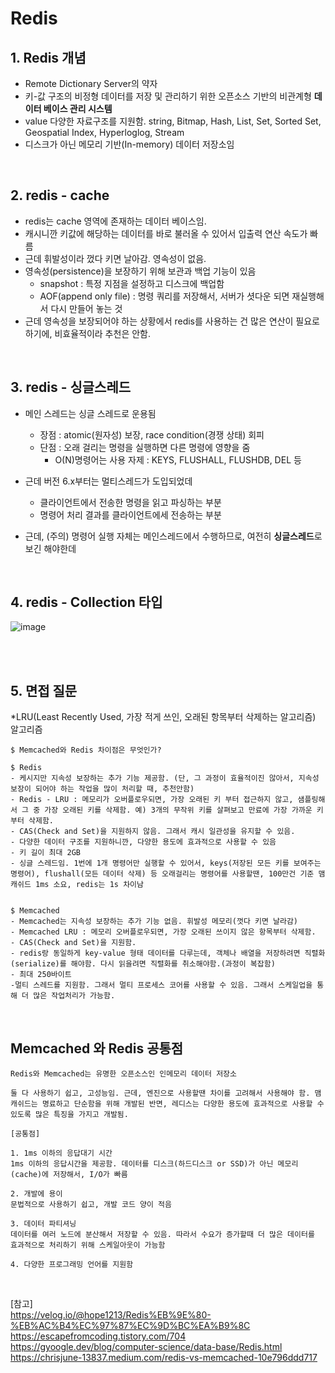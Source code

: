 # Redis
## 1. Redis 개념
- Remote Dictionary Server의 약자
- 키-값 구조의 비정형 데이터를 저장 및 관리하기 위한 오픈소스 기반의 비관계형 **데이터 베이스 관리 시스템**
- value 다양한 자료구조를 지원함. string, Bitmap, Hash, List, Set, Sorted Set, Geospatial Index, Hyperloglog, Stream
- 디스크가 아닌 메모리 기반(In-memory) 데이터 저장소임


<br>


## 2. redis - cache
- redis는 cache 영역에 존재하는 데이터 베이스임.
- 캐시니깐 키값에 해당하는 데이터를 바로 불러올 수 있어서 입출력 연산 속도가 빠름
- 근데 휘발성이라 껐다 키면 날아감. 영속성이 없음.
- 영속성(persistence)을 보장하기 위해 보관과 백업 기능이 있음
    - snapshot : 특정 지점을 설정하고 디스크에 백업함
    - AOF(append only file) : 명령 쿼리를 저장해서, 서버가 셧다운 되면 재실행해서 다시 만들어 놓는 것
- 근데 영속성을 보장되어야 하는 상황에서 redis를 사용하는 건 많은 연산이 필요로하기에, 비효율적이라 추천은 안함.

<br>

## 3. redis - 싱글스레드
- 메인 스레드는 싱글 스레드로 운용됨
  - 장점 : atomic(원자성) 보장, race condition(경쟁 상태) 회피
  - 단점 : 오래 걸리는 명령을 실행하면 다른 명령에 영향을 줌
    - O(N)명령어는 사용 자제 : KEYS, FLUSHALL, FLUSHDB, DEL 등

- 근데 버전 6.x부터는 멀티스레드가 도입되었데
  - 클라이언트에서 전송한 명령을 읽고 파싱하는 부분
  - 명령어 처리 결과를 클라이언트에세 전송하는 부분
- 근데, (주의) 명령어 실행 자체는 메인스레드에서 수행하므로, 여전히 **싱글스레드**로 보긴 해야한데

<br>

## 4. redis - Collection 타입
![image](https://github.com/jiyeonnnny/Computer-Science/assets/139419091/be27c57d-9fc3-4367-8018-d7131eed0db2)
  

<br>
<br>

## 5. 면접 질문    
*LRU(Least Recently Used, 가장 적게 쓰인, 오래된 항목부터 삭제하는 알고리즘) 알고리즘    
```
$ Memcached와 Redis 차이점은 무엇인가?

$ Redis
- 케시지만 지속성 보장하는 추가 기능 제공함. (단, 그 과정이 효율적이진 않아서, 지속성 보장이 되어야 하는 작업을 많이 처리할 때, 추천안함)
- Redis - LRU : 메모리가 오버플로우되면, 가장 오래된 키 부터 접근하지 않고, 샘플링해서 그 중 가장 오래된 키를 삭제함. 예) 3개의 무작위 키를 살펴보고 만료에 가장 가까운 키부터 삭제함.
- CAS(Check and Set)을 지원하지 않음. 그래서 캐시 일관성을 유지할 수 있음.
- 다양한 데이터 구조를 지원하니깐, 다양한 용도에 효과적으로 사용할 수 있음
- 키 길이 최대 2GB
- 싱글 스레드임. 1번에 1개 명령어만 실행할 수 있어서, keys(저장된 모든 키를 보여주는 명령어), flushall(모든 데이터 삭제) 등 오래걸리는 명령어를 사용할땐, 100만건 기준 맴캐쉬드 1ms 소요, redis는 1s 차이남


$ Memcached
- Memcached는 지속성 보장하는 추가 기능 없음. 휘발성 메모리(껏다 키면 날라감)
- Memcached LRU : 메모리 오버플로우되면, 가장 오래된 쓰이지 않은 항목부터 삭제함.
- CAS(Check and Set)을 지원함.
- redis랑 동일하게 key-value 형태 데이터를 다루는데, 객체나 배열을 저장하려면 직렬화(serialize)를 해야함. 다시 읽을려면 직렬화를 취소해야함.(과정이 복잡함)
- 최대 250바이트
-멀티 스레드를 지원함. 그래서 멀티 프로세스 코어를 사용할 수 있음. 그래서 스케일업을 통해 더 많은 작업처리가 가능함.
```

<br>

## Memcached 와 Redis 공통점
```
Redis와 Memcached는 유명한 오픈소스인 인메모리 데이터 저장소

둘 다 사용하기 쉽고, 고성능임. 근데, 엔진으로 사용할땐 차이를 고려해서 사용해야 함. 맴캐쉬드는 명료하고 단순함을 위해 개발된 반면, 레디스는 다양한 용도에 효과적으로 사용할 수 있도록 많은 특징을 가지고 개발됨.
```
```
[공통점]

1. 1ms 이하의 응답대기 시간
1ms 이하의 응답시간을 제공함. 데이터를 디스크(하드디스크 or SSD)가 아닌 메모리(cache)에 저장해서, I/O가 빠름

2. 개발에 용이
문법적으로 사용하기 쉽고, 개발 코드 양이 적음

3. 데이터 파티셔닝
데이터를 여러 노드에 분산해서 저장할 수 있음. 따라서 수요가 증가할때 더 많은 데이터를 효과적으로 처리하기 위해 스케일아웃이 가능함

4. 다양한 프로그래밍 언어를 지원함
```

<br>

[참고]    
https://velog.io/@hope1213/Redis%EB%9E%80-%EB%AC%B4%EC%97%87%EC%9D%BC%EA%B9%8C    
https://escapefromcoding.tistory.com/704    
https://gyoogle.dev/blog/computer-science/data-base/Redis.html     
https://chrisjune-13837.medium.com/redis-vs-memcached-10e796ddd717     
